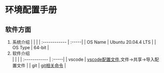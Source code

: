 # 环境配置手册

## 软件方面

1. 系统介绍
    |  |  |
    | :------------ | :-----|
    | OS Name      | Ubuntu 20.04.4 LTS |
    | OS Type      |   64-bit   |
2. 软件介绍  
    |  |  |
    | :------------ | :-----|
    | vscode      | [vscode配置文件](./resource/os_learning配置文件.code-profile),<kbd>文件</kbd>-><kbd>共享</kbd>-><kbd>导入配置文件</kbd> |
    | git      |   [git相关命令](./resource/git相关命令.md) |
